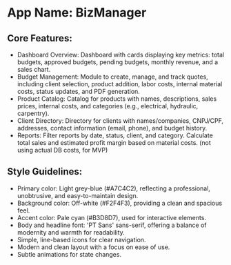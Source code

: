 # **App Name**: BizManager

## Core Features:

- Dashboard Overview: Dashboard with cards displaying key metrics: total budgets, approved budgets, pending budgets, monthly revenue, and a sales chart.
- Budget Management: Module to create, manage, and track quotes, including client selection, product addition, labor costs, internal material costs, status updates, and PDF generation.
- Product Catalog: Catalog for products with names, descriptions, sales prices, internal costs, and categories (e.g., electrical, hydraulic, carpentry).
- Client Directory: Directory for clients with names/companies, CNPJ/CPF, addresses, contact information (email, phone), and budget history.
- Reports: Filter reports by date, status, client, and category. Calculate total sales and estimated profit margin based on material costs.  (not using actual DB costs, for MVP)

## Style Guidelines:

- Primary color: Light grey-blue (#A7C4C2), reflecting a professional, unobtrusive, and easy-to-maintain design.
- Background color: Off-white (#F2F4F3), providing a clean and spacious feel.
- Accent color: Pale cyan (#B3D8D7), used for interactive elements.
- Body and headline font: 'PT Sans' sans-serif, offering a balance of modernity and warmth for readability.
- Simple, line-based icons for clear navigation.
- Modern and clean layout with a focus on ease of use.
- Subtle animations for state changes.